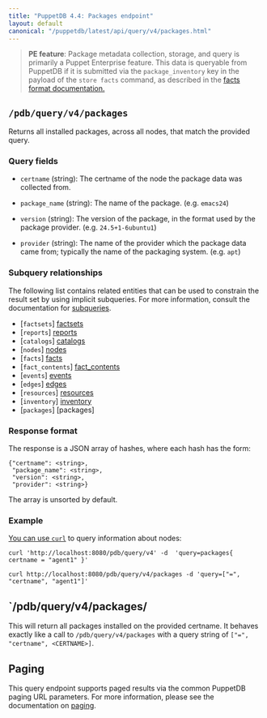 ```yaml
---
title: "PuppetDB 4.4: Packages endpoint"
layout: default
canonical: "/puppetdb/latest/api/query/v4/packages.html"
---
```


[curl]: ../curl.html#using-curl-from-localhost-non-sslhttp
[paging]: ./paging.html
[query]: ./query.html
[subqueries]: ./ast.html#subquery-operators
[facts-format]: ../../wire_format/facts_format_v5.html
[factsets]: ./factsets.html
[reports]: ./reports.html
[catalogs]: ./catalogs.html
[nodes]: ./nodes.html
[facts]: ./facts.html
[fact_contents]: ./fact_contents.html
[events]: ./events.html
[edges]: ./edges.html
[resources]: ./resources.html
[inventory]: ./inventory.html

> **PE feature**: Package metadata collection, storage, and query is primarily
> a Puppet Enterprise feature. This data is queryable from PuppetDB if it is
> submitted via the `package_inventory` key in the payload of the `store facts`
> command, as described in the [facts format documentation.][facts-format]

## `/pdb/query/v4/packages`

Returns all installed packages, across all nodes, that match the provided
query.

### Query fields

* `certname` (string): The certname of the node the package data was collected
  from.

* `package_name` (string): The name of the package. (e.g. `emacs24`)

* `version` (string): The version of the package, in the format used by the
  package provider. (e.g. `24.5+1-6ubuntu1`)

* `provider` (string): The name of the provider which the package data came from;
  typically the name of the packaging system. (e.g. `apt`)

### Subquery relationships

The following list contains related entities that can be used to constrain the
result set by using implicit subqueries. For more information, consult the
documentation for [subqueries][subqueries].

* [`factsets`] [factsets]
* [`reports`] [reports]
* [`catalogs`] [catalogs]
* [`nodes`] [nodes]
* [`facts`] [facts]
* [`fact_contents`] [fact_contents]
* [`events`] [events]
* [`edges`] [edges]
* [`resources`] [resources]
* [`inventory`] [inventory]
* [`packages`] [packages]

### Response format

The response is a JSON array of hashes, where each hash has the form:

    {"certname": <string>,
     "package_name": <string>,
     "version": <string>,
     "provider": <string>}

The array is unsorted by default.

### Example

[You can use `curl`][curl] to query information about nodes:

    curl 'http://localhost:8080/pdb/query/v4' -d  'query=packages{ certname = "agent1" }'

    curl http://localhost:8080/pdb/query/v4/packages -d 'query=["=", "certname", "agent1"]'

## `/pdb/query/v4/packages/<CERTNAME>

This will return all packages installed on the provided certname. It behaves
exactly like a call to `/pdb/query/v4/packages` with a query string of `["=",
"certname", <CERTNAME>]`.


## Paging

This query endpoint supports paged results via the common PuppetDB paging
URL parameters. For more information, please see the documentation
on [paging][paging].
